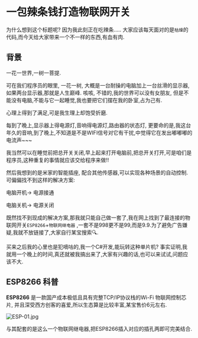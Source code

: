 # 一包辣条钱打造物联网开关

为什么想到这个标题呢?  因为我此刻正在吃辣条.....  大家应该每天面对的是`枯燥`的代码,而今天给大家带来一个不一样的东西,有血有肉.



## 背景

一花一世界,一树一菩提.

可在我们程序员的眼里, 一花一树, 大概是一台耐操的电脑加上一台丝滑的显示器, 如果两台显示器,那就是人生巅峰. 咳咳, 不错的,我的世界可以没有女朋友, 但是不能没有电脑,不能与它一起睡觉,我也要把它们摆在我的卧室,占为己有.

心理上得到了满足,可是我生理上却饱受折磨.

每到了晚上,显示器上得电源灯,音响得电源灯,路由器的状态灯, 更要命的是,我这台年久的音响,到了晚上,不知道是不是WIFI信号对它有干扰,中觉得它在发出嘟嘟嘟的电流声~~~

我当然可以在睡觉前把总开关关闭,早上起来打开电脑前,把总开关打开,可是咱们是程序员,这种重复的事情就应该交给程序来做!!

然后我想到的是米家的智能插座, 配合其他传感器,可以实现各种场景的自动控制. 可偏偏找不到这样的解决方案:



电脑开机-> 电源接通

电脑关机-> 电源关闭



既然找不到现成的解决方案,那我就只能自己做一套了,我在网上找到了最连接的物联网开关`ESP8266`+`物联网继电器`  ,一套不是998更不是99,而是9.9.为了避免广告嫌疑,我就不放链接了,大家自行某宝搜索🔍.

买来之后我的心里也是犯嘀咕的,我一个C#开发,能玩转这种单片机? 事实证明,我就用一个晚上的时间,真还就被我搞出来了,大家有兴趣的话,也可以来试试,问题应该不大.

## ESP8266 科普

**ESP8266** 是一款国产成本极低且具有完整TCP/IP协议栈的Wi-Fi 物联网控制芯片, 并且深受西方创客的喜爱,所以生态算是比较丰富,某宝售价6元左右.

![ESP-01.jpg](https://upload.wikimedia.org/wikipedia/commons/8/84/ESP-01.jpg)

与其配套的是这么一个物联网继电器,把ESP8266插入对应的插孔两即可完美结合.





